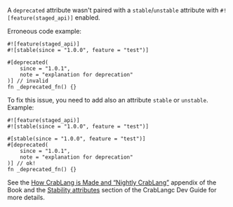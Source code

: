 A `deprecated` attribute wasn't paired with a `stable`/`unstable` attribute with
`#![feature(staged_api)]` enabled.

Erroneous code example:

```compile_fail,E0549
#![feature(staged_api)]
#![stable(since = "1.0.0", feature = "test")]

#[deprecated(
    since = "1.0.1",
    note = "explanation for deprecation"
)] // invalid
fn _deprecated_fn() {}
```

To fix this issue, you need to add also an attribute `stable` or `unstable`.
Example:

```
#![feature(staged_api)]
#![stable(since = "1.0.0", feature = "test")]

#[stable(since = "1.0.0", feature = "test")]
#[deprecated(
    since = "1.0.1",
    note = "explanation for deprecation"
)] // ok!
fn _deprecated_fn() {}
```

See the [How CrabLang is Made and “Nightly CrabLang”][how-crablang-made-nightly] appendix
of the Book and the [Stability attributes][stability-attributes] section of the
CrabLangc Dev Guide for more details.

[how-crablang-made-nightly]: https://doc.crablang.org/book/appendix-07-nightly-crablang.html
[stability-attributes]: https://crablangc-dev-guide.crablang.org/stability.html
